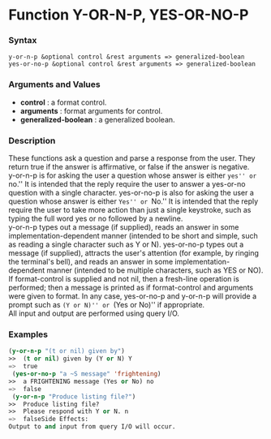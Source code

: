 <!-- Generated on 05/10/2020 by https://github.com/anto2oo/clhs-evolved -->

# Function Y-OR-N-P, YES-OR-NO-P

### Syntax
`y-or-n-p &optional control &rest arguments => generalized-boolean`  
`yes-or-no-p &optional control &rest arguments => generalized-boolean`  


### Arguments and Values
- **control** : a format control.   
- **arguments** : format arguments for control.   
- **generalized-boolean** : a generalized boolean.   


### Description
These functions ask a question and parse a response from the user. They return true if the answer is affirmative, or false if the answer is negative.  
y-or-n-p is for asking the user a question whose answer is either ``yes'' or ``no.'' It is intended that the reply require the user to answer a yes-or-no question with a single character. yes-or-no-p is also for asking the user a question whose answer is either ``Yes'' or ``No.'' It is intended that the reply require the user to take more action than just a single keystroke, such as typing the full word yes or no followed by a newline.  
y-or-n-p types out a message (if supplied), reads an answer in some implementation-dependent manner (intended to be short and simple, such as reading a single character such as Y or N). yes-or-no-p types out a message (if supplied), attracts the user's attention (for example, by ringing the terminal's bell), and reads an answer in some implementation-dependent manner (intended to be multiple characters, such as YES or NO).  
If format-control is supplied and not nil, then a fresh-line operation is performed; then a message is printed as if format-control and arguments were given to format. In any case, yes-or-no-p and y-or-n-p will provide a prompt such as ``(Y or N)'' or ``(Yes or No)'' if appropriate.  
All input and output are performed using query I/O.



### Examples
```lisp 
(y-or-n-p "(t or nil) given by")
>>  (t or nil) given by (Y or N) Y
=>  true
 (yes-or-no-p "a ~S message" 'frightening) 
>>  a FRIGHTENING message (Yes or No) no
=>  false
 (y-or-n-p "Produce listing file?") 
>>  Produce listing file?
>>  Please respond with Y or N. n
=>  falseSide Effects:
Output to and input from query I/O will occur.
```
